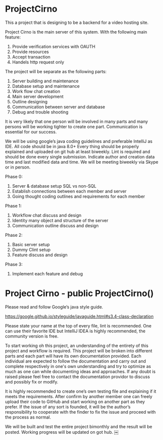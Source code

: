 # ProjectCirno

This a project that is designing to be a backend for a video hosting site.

Project Cirno is the main server of this system. With the following main feature:
1. Provide verification services with OAUTH
2. Provide resources
3. Accept transaction
4. Handels http request only

The project will be separate as the following parts:
1. Server building and maintenance
2. Database setup and maintenance
3. Work flow chat creation
4. Main server development 
5. Outline designing
6. Communication between server and database
7. Debug and trouble shooting

It is very likely that one person will be involved in many parts and many persons will be working tighter to create one part. Communication is essential for our success.

We will be using google’s java coding guidelines and preferable IntelliJ as IDE. All code should be in java 8.0+
Every thing should be properly explained and uploaded on git hub at least biweekly.
Lint is required and should be done every single submission. 
Indicate author and creation data time and last modified data and time.
We will be meeting biweekly via Skype or in person.

Phase 0:
1. Server & database setup SQL vs non-SQL
2. Establish connections between each member and server
3. Going thought coding outlines and requirements for each member

Phase 1:
1. Workflow chat discuss and design
2. Identity many object and structure of the server
3. Communication outline discuss and design

Phase 2:
1. Basic server setup
2. Dummy Clint setup
3. Feature discuss and design

Phase 3:
1. Implement each feature and debug

# Project Cirno - public ProjectCirno()

Please read and follow Google’s java style guide.

https://google.github.io/styleguide/javaguide.html#s3.4-class-declaration

Please state your name at the top of every file, lint is recommended. One can use their favorite IDE but IntelliJ IDEA is highly recommended, the community version is free.

To start working oh this project, an understanding of the entirety of this project and workflow is required. This project will be broken into different parts and each part will have its own documentation provided. Each individual are expected to follow the documentation and carry out and complete respectively in one's own understanding and try to optimize as much as one can while documenting ideas and approaches. If any doubt is raised please feel free to contact the documentation providor to discuss and possibly fix or modify.

It is highly recommended to create one’s own testing file and explaining if it meets the requirements. After confirm by another member one can freely upload their code to GitHub and start working on another part as they prefer. If the issue of any sort is founded, it will be the author’s responsibility to cooperate with the finder to fix the issue and proceed with the process as normal.

We will be built and test the entire project bimonthly and the result will be posted. Working progress will be updated on got hub. 
￼
